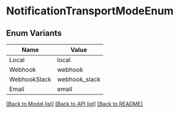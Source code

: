 # NotificationTransportModeEnum

## Enum Variants

| Name | Value |
|---- | -----|
| Local | local |
| Webhook | webhook |
| WebhookSlack | webhook_slack |
| Email | email |


[[Back to Model list]](../README.md#documentation-for-models) [[Back to API list]](../README.md#documentation-for-api-endpoints) [[Back to README]](../README.md)


